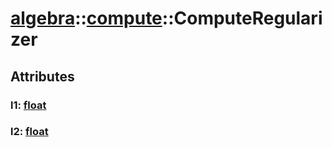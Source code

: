 # [algebra](/libs/algebra/)::[compute](/libs/algebra/compute/)::ComputeRegularizer

## Attributes

### l1:&nbsp;[float](/libs/std/core/type.float.md)

### l2:&nbsp;[float](/libs/std/core/type.float.md)
